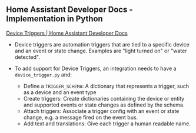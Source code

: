 
## Home Assistant Developer Docs - Implementation in Python

[Device Triggers | Home Assistant Developer Docs](https://developers.home-assistant.io/docs/device_automation_trigger/)

- Device triggers are automation triggers that are tied to a specific device and an event or state change. Examples are "light turned on" or "water detected".

- To add support for Device Triggers, an integration needs to have a `device_trigger.py` and:

  - Define a `TRIGGER_SCHEMA`: A dictionary that represents a trigger, such as a device and an event type
  - Create triggers: Create dictionaries containing the device or entity and supported events or state changes as defined by the schema.
  - Attach triggers: Associate a trigger config with an event or state change, e.g. a message fired on the event bus.
  - Add text and translations: Give each trigger a human readable name.
